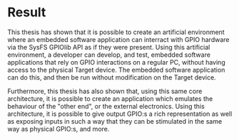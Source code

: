 # Result
This thesis has shown that it is possible to create an artificial environment where an embedded software application can interract with GPIO hardware via the SysFS GPIOlib API as if they were present. Using this artificial environment, a developer can develop, and test, embedded software applications that rely on GPIO interactions on a regular PC, without having access to the physical Target device. The embedded software application can do this, and then be run without modification on the Target device.

Furthermore, this thesis has also shown that, using this same core architecture, it is possible to create an application which emulates the behaviour of the "other end", or the external electronics. Using this architecture, it is possible to give output GPIO:s a rich representation as well as exposing inputs in such a way that they can be stimulated in the same way as physical GPIO:s, and more.
